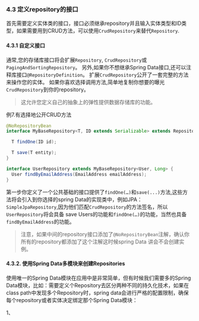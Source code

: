 ### 4.3 定义repository的接口

首先需要定义实体类的接口，接口必须继承repository并且输入实体类型和ID类型，如果需要用到CRUD方法，可以使用```CrudRepository```来替代```Repository```.

#### 4.3.1 自定义接口
通常,您的存储库接口将会扩展``Repository``, ``CrudRepository``或``PagingAndSortingRepository``。 另外,如果你不想继承Spring Data接口,还可以注释库接口``@RepositoryDefinition``。 扩展``CrudRepository``公开了一套完整的方法来操作您的实体。 如果你喜欢选择调用方法,简单地复制你想要的曝光``CrudRepository``到你的repository。

> 这允许您定义自己的抽象上的弹性提供数据存储库的功能。

例7.有选择地公开CRUD方法
``` java
@NoRepositoryBean
interface MyBaseRepository<T, ID extends Serializable> extends Repository<T, ID> {

  T findOne(ID id);

  T save(T entity);
}

interface UserRepository extends MyBaseRepository<User, Long> {
  User findByEmailAddress(EmailAddress emailAddress);
}
``` 

第一步你定义了一个公共基础的接口提供了```findOne(…)```和```save(...)```方法,这些方法将会引入到你选择的spring Data的实现类中，例如JPA：```SimpleJpaRepository```,因为他们匹配```CrudRepository```的方法签名，所以```UserRepository```将会具备 save Users的功能和```findOne(…)```的功能，当然也具备```findByEmailAddress```的功能。

> 注意，如果中间的repository接口添加了```@NoRepositoryBean```注解，确认你所有的repository都添加了这个注解这时候spring Data 讲会不会创建实例。


#### 4.3.2. 使用Spring Data多模块来创建Repositories 

使用唯一的Spring Data模块在应用中是非常简单，但有时候我们需要多的Spring Data模块，比如：需要定义个Repository去区分两种不同的持久化技术，如果在class path中发现多个Repository时，spring data会进行严格的配置限制，确保每个repository或者实体决定绑定那个Spring Data模块：

1、


























